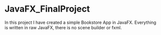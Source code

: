 # JavaFX_FinalProject

In this project I have created a simple Bookstore App in JavaFX. 
Everything is written in raw JavaFX, there is no scene builder or fxml. 
